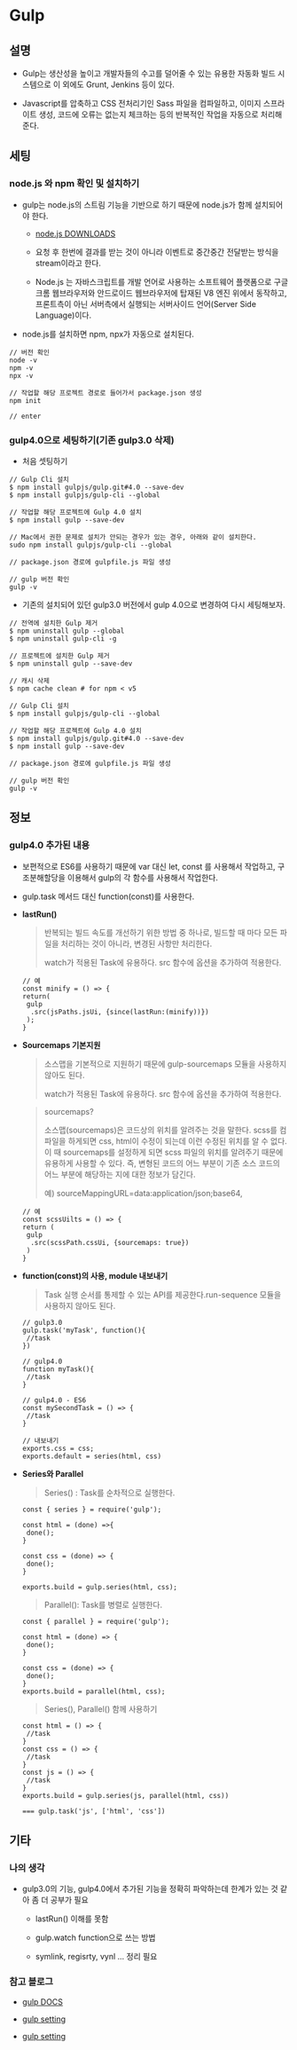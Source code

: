 # Gulp

## 설명

- Gulp는 생산성을 높이고 개발자들의 수고를 덜어줄 수 있는 유용한 자동화 빌드 시스템으로 이 외에도 Grunt, Jenkins 등이 있다. 

- Javascript를 압축하고 CSS 전처리기인 Sass 파일을 컴파일하고, 이미지 스프라이트 생성, 코드에 오류는 없는지 체크하는 등의 반복적인 작업을 자동으로 처리해준다.

## 세팅

### node.js 와 npm 확인 및 설치하기

- gulp는 node.js의 스트림 기능을 기반으로 하기 때문에 node.js가 함께 설치되어야 한다.

	- [node.js DOWNLOADS](https://nodejs.org/en/download/)

	- 요청 후 한번에 결과를 받는 것이 아니라 이벤트로 중간중간 전달받는 방식을 stream이라고 한다.

	- Node.js 는 자바스크립트를 개발 언어로 사용하는 소프트웨어 플랫폼으로 구글 크롬 웹브라우저와 안드로이드 웹브라우저에 탑재된 V8 엔진 위에서 동작하고, 프론트측이 아닌 서버측에서 실행되는 서버사이드 언어(Server Side Language)이다.

- node.js를 설치하면 npm, npx가 자동으로 설치된다.

```
// 버전 확인
node -v
npm -v
npx -v

// 작업할 해당 프로젝트 경로로 들어가서 package.json 생성
npm init

// enter
```

### gulp4.0으로 세팅하기(기존 gulp3.0 삭제)

- 처음 셋팅하기

```
// Gulp Cli 설치
$ npm install gulpjs/gulp.git#4.0 --save-dev
$ npm install gulpjs/gulp-cli --global

// 작업할 해당 프로젝트에 Gulp 4.0 설치
$ npm install gulp --save-dev

// Mac에서 권한 문제로 설치가 안되는 경우가 있는 경우, 아래와 같이 설치한다.
sudo npm install gulpjs/gulp-cli --global 

// package.json 경로에 gulpfile.js 파일 생성

// gulp 버전 확인
gulp -v
```

- 기존의 설치되어 있던 gulp3.0 버전에서 gulp 4.0으로 변경하여 다시 세팅해보자.

```
// 전역에 설치한 Gulp 제거
$ npm uninstall gulp --global
$ npm uninstall gulp-cli -g

// 프로젝트에 설치한 Gulp 제거
$ npm uninstall gulp --save-dev

// 캐시 삭제
$ npm cache clean # for npm < v5

// Gulp Cli 설치
$ npm install gulpjs/gulp-cli --global

// 작업할 해당 프로젝트에 Gulp 4.0 설치
$ npm install gulpjs/gulp.git#4.0 --save-dev
$ npm install gulp --save-dev

// package.json 경로에 gulpfile.js 파일 생성

// gulp 버전 확인
gulp -v
```

## 정보

### gulp4.0 추가된 내용

- 보편적으로 ES6를 사용하기 때문에 var 대신 let, const 를 사용해서 작업하고, 구조분해할당을 이용해서 gulp의 각 함수를 사용해서 작업한다.

- gulp.task 메서드 대신 function(const)를 사용한다.

- **lastRun()**

	> 반복되는 빌드 속도를 개선하기 위한 방법 중 하나로, 빌드할 때 마다 모든 파일을 처리하는 것이 아니라, 변경된 사항만 처리한다.
	>
	> watch가 적용된 Task에 유용하다. src 함수에 옵션을 추가하여 적용한다.

	```
	// 예 
	const minify = () => {
	return(
	 gulp
	  .src(jsPaths.jsUi, {since(lastRun:(minify))})
	 );
	}
	```

- **Sourcemaps 기본지원**

	> 소스맵을 기본적으로 지원하기 때문에 gulp-sourcemaps 모듈을 사용하지 않아도 된다.
	>
	> watch가 적용된 Task에 유용하다. src 함수에 옵션을 추가하여 적용한다.

	> sourcemaps?
	>
	> 소스맵(sourcemaps)은 코드상의 위치를 알려주는 것을 말한다. scss를 컴파일을 하게되면 css, html이 수정이 되는데 이런 수정된 위치를 알 수 없다. 이 때 sourcemaps를 설정하게 되면 scss 파일의 위치를 알려주기 때문에 유용하게 사용할 수 있다. 즉, 변형된 코드의 어느 부분이 기존 소스 코드의 어느 부분에 해당하는 지에 대한 정보가 담긴다.
	>
	> 예) sourceMappingURL=data:application/json;base64,

	```
	// 예
	const scssUilts = () => {
	return (
	 gulp
	  .src(scssPath.cssUi, {sourcemaps: true})
	 )
	}
	```

- **function(const)의 사용, module 내보내기**

	> Task 실행 순서를 통제할 수 있는 API를 제공한다.run-sequence 모듈을 사용하지 않아도 된다.

	```
	// gulp3.0
	gulp.task('myTask', function(){
	 //task
	})

	// gulp4.0
	function myTask(){
	 //task
	}

	// gulp4.0 - ES6
	const mySecondTask = () => {
	 //task
	}

	// 내보내기
	exports.css = css;
	exports.default = series(html, css)
	```

- **Series와 Parallel**

	> Series() : Task를 순차적으로 실행한다.

	```
	const { series } = require('gulp');

	const html = (done) =>{
	 done();
	}

	const css = (done) => {
	 done();
	}

	exports.build = gulp.series(html, css);
	```

	> Parallel():  Task를 병렬로 실행한다.

	```
	const { parallel } = require('gulp');

	const html = (done) => {
 	 done();
	}

	const css = (done) => {
 	 done();
	}
	exports.build = parallel(html, css);
	```

	> Series(), Parallel() 함께 사용하기

	```
	const html = () => {
	 //task
	}
	const css = () => {
	 //task
	}
	const js = () => {
	 //task
	}
	exports.build = gulp.series(js, parallel(html, css))

	=== gulp.task('js', ['html', 'css'])
	```

## 기타

### 나의 생각

- gulp3.0의 기능, gulp4.0에서 추가된 기능을 정확히 파악하는데 한계가 있는 것 같아 좀 더 공부가 필요

	- lastRun() 이해를 못함

	- gulp.watch function으로 쓰는 방법

	- symlink, regisrty, vynl ... 정리 필요

### 참고 블로그

- [gulp DOCS](https://gulpjs.com/docs/en/getting-started/quick-start)

- [gulp setting](https://stackoverflow.com/questions/33429727/how-do-i-install-gulp-4)

- [gulp setting](https://programmingsummaries.tistory.com/393)

